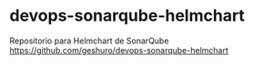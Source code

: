 # devops-sonarqube-helmchart
 Repositorio para Helmchart de SonarQube
https://github.com/geshuro/devops-sonarqube-helmchart